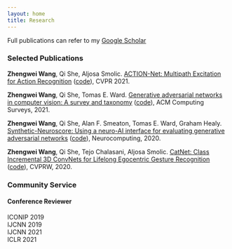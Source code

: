 ```yaml
---
layout: home
title: Research
---
```


Full publications can refer to my [Google Scholar](https://scholar.google.com/citations?user=TaYR7cMAAAAJ&hl=en)

### Selected Publications

**Zhengwei Wang**, Qi She, Aljosa Smolic. [ACTION-Net: Multipath Excitation for Action Recognition](https://arxiv.org/pdf/2103.07372.pdf) ([code](https://github.com/V-Sense/ACTION-Net)), CVPR 2021. 

**Zhengwei Wang**, Qi She, Tomas E. Ward. [Generative adversarial networks in computer vision: A survey and taxonomy](https://www.researchgate.net/publication/349189619_Generative_Adversarial_Networks_in_Computer_Vision_A_Survey_and_Taxonomy) ([code](https://github.com/sheqi/GAN_Review)), ACM Computing Surveys, 2021.

**Zhengwei Wang**, Qi She, Alan F. Smeaton, Tomas E. Ward, Graham Healy. [Synthetic-Neuroscore: Using a neuro-AI interface for evaluating generative adversarial networks](https://arxiv.org/pdf/1905.04243.pdf) ([code](https://github.com/villawang/Neuro-AI-Interface)), Neurocomputing, 2020.

**Zhengwei Wang**, Qi She, Tejo Chalasani, Aljosa Smolic. [CatNet: Class Incremental 3D ConvNets for Lifelong Egocentric Gesture Recognition](https://openaccess.thecvf.com/content_CVPRW_2020/papers/w15/Wang_CatNet_Class_Incremental_3D_ConvNets_for_Lifelong_Egocentric_Gesture_Recognition_CVPRW_2020_paper.pdf) ([code](https://github.com/villawang/CatNet)), CVPRW, 2020.



### Community Service
#### Conference Reviewer
ICONIP 2019\
IJCNN 2019\
IJCNN 2021\
ICLR 2021


